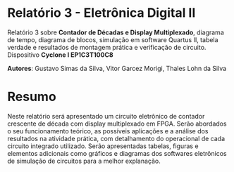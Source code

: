 # Relatório 3 - Eletrônica Digital II
Relatório 3 sobre **Contador de Décadas e Display Multiplexado**, diagrama de tempo, diagrama de blocos, simulação em software Quartus II, tabela verdade e resultados de montagem prática e verificação de circuito.
Dispositivo **Cyclone I EP1C3T100C8**

**Autores**: Gustavo Simas da Silva, Vitor Garcez Morigi, Thales Lohn da Silva

# Resumo

Neste relatório será apresentado um circuito eletrônico de contador crescente de década com display multiplexado em FPGA. Serão abordados o seu funcionamento teórico, as possíveis aplicações e a análise dos resultados na atividade prática, com detalhamento do operacional de cada circuito integrado utilizado.
Serão apresentadas tabelas, figuras e elementos adicionais como gráficos e diagramas dos softwares eletrônicos de simulação de circuitos para a melhor explanação.
